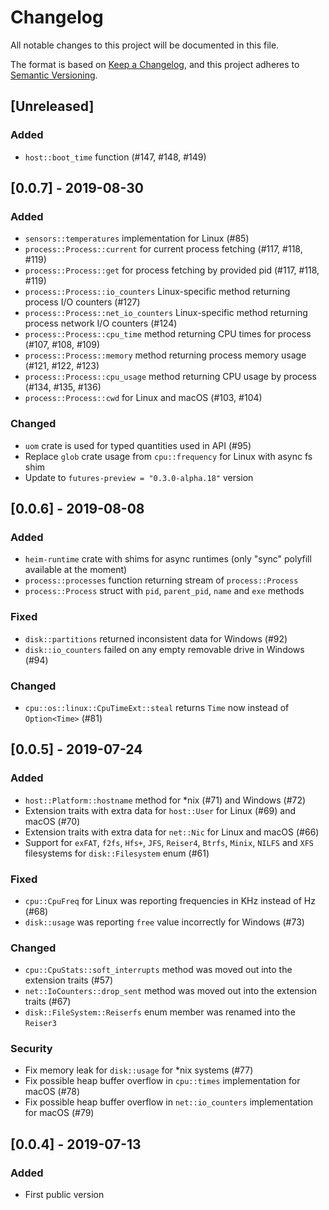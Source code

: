 # Changelog
All notable changes to this project will be documented in this file.

The format is based on [Keep a Changelog](https://keepachangelog.com/en/1.0.0/),
and this project adheres to [Semantic Versioning](https://semver.org/spec/v2.0.0.html).

## [Unreleased]

### Added

- `host::boot_time` function (#147, #148, #149)

## [0.0.7] - 2019-08-30

### Added

- `sensors::temperatures` implementation for Linux (#85)
- `process::Process::current` for current process fetching (#117, #118, #119)
- `process::Process::get` for process fetching by provided pid (#117, #118, #119)
- `process::Process::io_counters` Linux-specific method returning process I/O counters (#127)
- `process::Process::net_io_counters` Linux-specific method returning process network I/O counters (#124)
- `process::Process::cpu_time` method returning CPU times for process (#107, #108, #109)
- `process::Process::memory` method returning process memory usage (#121, #122, #123)
- `process::Process::cpu_usage` method returning CPU usage by process (#134, #135, #136)
- `process::Process::cwd` for Linux and macOS (#103, #104)

### Changed

- `uom` crate is used for typed quantities used in API (#95)
- Replace `glob` crate usage from `cpu::frequency` for Linux with async fs shim
- Update to `futures-preview = "0.3.0-alpha.18"` version

## [0.0.6] - 2019-08-08

### Added

- `heim-runtime` crate with shims for async runtimes (only "sync" polyfill available at the moment)
- `process::processes` function returning stream of `process::Process`
- `process::Process` struct with `pid`, `parent_pid`, `name` and `exe` methods

### Fixed

- `disk::partitions` returned inconsistent data for Windows (#92)
- `disk::io_counters` failed on any empty removable drive in Windows (#94)

### Changed

- `cpu::os::linux::CpuTimeExt::steal` returns `Time` now instead of `Option<Time>` (#81)

## [0.0.5] - 2019-07-24

### Added

- `host::Platform::hostname` method for *nix (#71) and Windows (#72)
- Extension traits with extra data for `host::User` for Linux (#69) and macOS (#70)
- Extension traits with extra data for `net::Nic` for Linux and macOS (#66)
- Support for `exFAT`, `f2fs`, `Hfs+`, `JFS`, `Reiser4`, `Btrfs`, `Minix`, `NILFS` and `XFS` filesystems for `disk::Filesystem` enum (#61)

### Fixed

- `cpu::CpuFreq` for Linux was reporting frequencies in KHz instead of Hz (#68)
- `disk::usage` was reporting `free` value incorrectly for Windows (#73)

### Changed

- `cpu::CpuStats::soft_interrupts` method was moved out into the extension traits (#57)
- `net::IoCounters::drop_sent` method was moved out into the extension traits (#67)
- `disk::FileSystem::Reiserfs` enum member was renamed into the `Reiser3`

### Security

- Fix memory leak for `disk::usage` for *nix systems (#77)
- Fix possible heap buffer overflow in `cpu::times` implementation for macOS (#78)
- Fix possible heap buffer overflow in `net::io_counters` implementation for macOS (#79)

## [0.0.4] - 2019-07-13

### Added

- First public version

